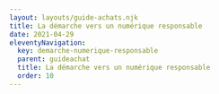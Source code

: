 ```yaml
---
layout: layouts/guide-achats.njk
title: La démarche vers un numérique responsable
date: 2021-04-29
eleventyNavigation:
  key: demarche-numerique-responsable
  parent: guideachat
  title: La démarche vers un numérique responsable
  order: 10
---
```

